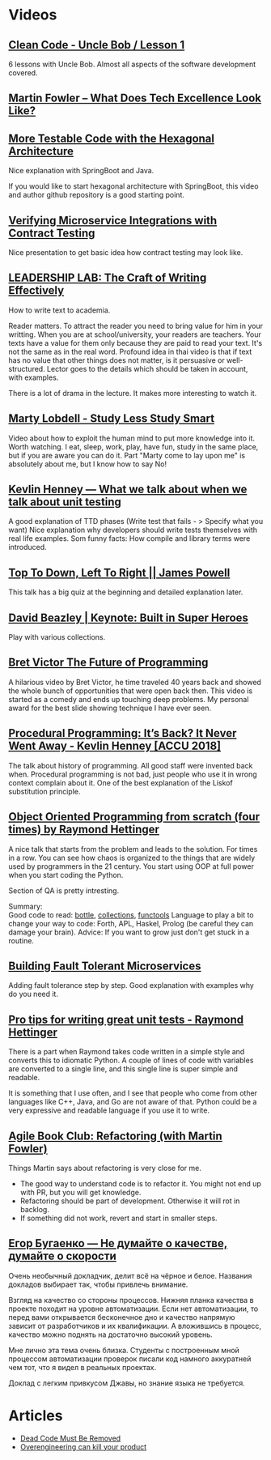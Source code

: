 # Videos

## [Clean Code - Uncle Bob / Lesson 1](https://www.youtube.com/watch?v=7EmboKQH8lM)
6 lessons with Uncle Bob. Almost all aspects of the software development covered.

## [Martin Fowler – What Does Tech Excellence Look Like? ](https://www.youtube.com/watch?v=Avs70dZ3Vlk)

## [More Testable Code with the Hexagonal Architecture](https://www.youtube.com/watch?v=ujb_O6myknY)
Nice explanation with SpringBoot and Java.

If you would like to start hexagonal architecture with SpringBoot,
this video and author github repository is a good starting point.

## [Verifying Microservice Integrations with Contract Testing](https://www.youtube.com/watch?v=-6x6XBDf9sQ)
Nice presentation to get basic idea how contract testing may look like.

## [LEADERSHIP LAB: The Craft of Writing Effectively](https://www.youtube.com/watch?v=vtIzMaLkCaM)
How to write text to academia.

Reader matters. To attract the reader you need to bring value for him in your writting.
When you are at school/university, your readers are teachers. 
Your texts have a value for them only because they are paid to read your text. 
It's not the same as in the real word. 
Profound idea in thai video is that if text has no value that other things does not matter, is it persuasive or well-structured.
Lector goes to the details which should be taken in account, with examples.

There is a lot of drama in the lecture. It makes more interesting to watch it.

## [Marty Lobdell - Study Less Study Smart](https://www.youtube.com/watch?v=IlU-zDU6aQ0)
Video about how to exploit the human mind to put more knowledge into it. Worth watching.
I eat, sleep, work, play, have fun, study in the same place, but if you are aware you can do it.
Part "Marty come to lay upon me" is absolutely about me, but I know how to say No!

## [Kevlin Henney — What we talk about when we talk about unit testing](https://www.youtube.com/watch?v=-WWIeXmm4ec)
A good explanation of TTD phases (Write test that fails - > Specify what you want)
Nice explanation why developers should write tests themselves with real life examples.
Som funny facts: How compile and library terms were introduced.

## [Top To Down, Left To Right || James Powell](https://www.youtube.com/watch?v=DlgbPLvBs30)
This talk has a big quiz at the beginning and detailed explanation later.

## [David Beazley | Keynote: Built in Super Heroes](https://www.youtube.com/watch?v=lyDLAutA88s)
Play with various collections.

## [Bret Victor The Future of Programming](https://www.youtube.com/watch?v=8pTEmbeENF4)
А hilarious video by Bret Victor, he time traveled 40 years back and showed the whole bunch of opportunities that were open back then.
This video is started as a comedy and ends up touching deep problems.
My personal award for the best slide showing technique I have ever seen.

## [Procedural Programming: It’s Back? It Never Went Away - Kevlin Henney [ACCU 2018]](https://www.youtube.com/watch?v=mrY6xrWp3Gs)
The talk about history of programming. All good staff were invented back when. Procedural programming is not bad, just people who use it in wrong context complain about it. One of the best explanation of the Liskof substitution principle. 

## [Object Oriented Programming from scratch (four times) by Raymond Hettinger](https://www.youtube.com/watch?v=8moWQ1561FY&t=2661s)
A nice talk that starts from the problem and leads to the solution. 
For times in a row. You can see how chaos is organized to the things 
that are widely used by programmers in the 21 century. 
You start using OOP at full power when you start coding the Python.

Section of QA is pretty intresting. 

Summary:  
Good code to read: [bottle](https://github.com/bottlepy/bottle), [collections](https://github.com/python/cpython/blob/main/Lib/collections/__init__.py), [functools](https://github.com/python/cpython/blob/main/Lib/functools.py)
Language to play a bit to change your way to code: Forth, APL, Haskel, Prolog (be careful they can damage your brain).
Advice: If you want to grow just don't get stuck in a routine.

## [Building Fault Tolerant Microservices](https://www.youtube.com/watch?v=pKO33eMwXRs)
Adding fault tolerance step by step. Good explanation with examples why do you need it.

## [Pro tips for writing great unit tests - Raymond Hettinger](https://www.youtube.com/watch?v=jSIsyMd2-RY)
There is a part when Raymond takes code written in a simple style and converts this to idiomatic Python.  A couple of lines of code with variables are converted to a single line, and this single line is super simple and readable.

It is something that I use often, and I see that people who come from other languages like C++, Java, and Go are not aware of that.  Python could be a very expressive and readable language if you use it to write. 

## [Agile Book Club: Refactoring (with Martin Fowler)](https://www.youtube.com/watch?v=sVla5U5iP8E)
Things Martin says about refactoring is very close for me.

- The good way to understand code is to refactor it. You might not end up with PR, but you will get knowledge.
- Refactoring should be part of development. Otherwise it will rot in backlog.
- If something did not work, revert and start in smaller steps.

## [Егор Бугаенко — Не думайте о качестве, думайте о скорости](https://www.youtube.com/watch?v=jFSSV1pdZTw)
Очень необычный докладчик, делит всё на чёрное и белое. Названия докладов выбирает так, чтобы привлечь внимание.

Взгляд на качество со стороны процессов. Нижняя планка качества в проекте походит на уровне автоматизации.
Если нет автоматизации, то перед вами открывается бесконечное дно 
и качество напрямую зависит от разработчиков и их квалификации.
А вложившись в процесс, качество можно поднять на достаточно высокий уровень.

Мне лично эта тема очень близка. 
Студенты с построенным мной процессом автоматизации проверок писали код намного аккуратней чем тот,
что я видел в реальных проектах.

Доклад с легким привкусом Джавы, но знание языка не требуется.


# Articles
- [Dead Code Must Be Removed](https://www.infoq.com/news/2017/02/dead-code/)
- [Overengineering can kill your product](https://www.mindtheproduct.com/overengineering-can-kill-your-product/)
